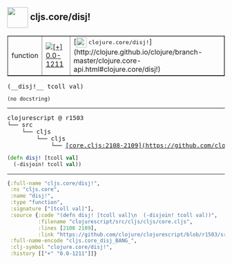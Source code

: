 ## <img width="48px" valign="middle" src="http://i.imgur.com/Hi20huC.png"> cljs.core/disj!

 <table border="1">
<tr>
<td>function</td>
<td><a href="https://github.com/cljsinfo/api-refs/tree/0.0-1211"><img valign="middle" alt="[+] 0.0-1211" src="https://img.shields.io/badge/+-0.0--1211-lightgrey.svg"></a> </td>
<td>
[<img height="24px" valign="middle" src="http://i.imgur.com/1GjPKvB.png"> <samp>clojure.core/disj!</samp>](http://clojure.github.io/clojure/branch-master/clojure.core-api.html#clojure.core/disj!)
</td>
</tr>
</table>

 <samp>
(__disj!__ tcoll val)<br>
</samp>

```
(no docstring)
```

---

 <pre>
clojurescript @ r1503
└── src
    └── cljs
        └── cljs
            └── <ins>[core.cljs:2108-2109](https://github.com/clojure/clojurescript/blob/r1503/src/cljs/cljs/core.cljs#L2108-L2109)</ins>
</pre>

```clj
(defn disj! [tcoll val]
  (-disjoin! tcoll val))
```


---

```clj
{:full-name "cljs.core/disj!",
 :ns "cljs.core",
 :name "disj!",
 :type "function",
 :signature ["[tcoll val]"],
 :source {:code "(defn disj! [tcoll val]\n  (-disjoin! tcoll val))",
          :filename "clojurescript/src/cljs/cljs/core.cljs",
          :lines [2108 2109],
          :link "https://github.com/clojure/clojurescript/blob/r1503/src/cljs/cljs/core.cljs#L2108-L2109"},
 :full-name-encode "cljs.core_disj_BANG_",
 :clj-symbol "clojure.core/disj!",
 :history [["+" "0.0-1211"]]}

```
